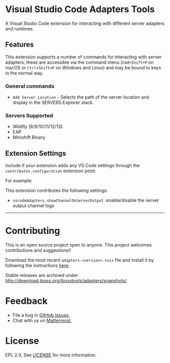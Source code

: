 # Visual Studio Code Adapters Tools

A Visual Studio Code extension for interacting with different server adapters and runtimes.

## Features

This extension supports a number of commands for interacting with server adapters; these are accessible via the command menu (`Cmd+Shift+P` on macOS or `Ctrl+Shift+P` on Windows and Linux) and may be bound to keys in the normal way.

### General commands

   * `Add Server Location` - Selects the path of the server location and display in the SERVERS Explorer stack.

### Servers Supported
   * Wildfly [8/9/10/11/12/13]
   * EAP
   * Minishift Binary

## Extension Settings

Include if your extension adds any VS Code settings through the `contributes.configuration` extension point.

For example:

This extension contributes the following settings:

* `vscodeAdapters.showChannelOnServerOutput`: enable/disable the server output channel logs

-----------------------------------------------------------------------------------------------------------
Contributing
===============
This is an open source project open to anyone. This project welcomes contributions and suggestions!!

Download the most recent `adapters-<version>.vsix` file and install it by following the instructions [here](https://code.visualstudio.com/docs/editor/extension-gallery#_install-from-a-vsix). 

Stable releases are archived under http://download.jboss.org/jbosstools/adapters/snapshots/

Feedback
===============
* File a bug in [GitHub Issues](https://github.com/redhat-developer/vscode-adapters/issues),
* Chat with us on [Mattermost](https://chat.openshift.io/developers/channels/adapters),

License
===============
EPL 2.0, See [LICENSE](LICENSE) for more information.
